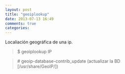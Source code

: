 ```yaml
---
layout: post
title: "geoiplookup"
date: 2013-07-13 16:49
comments: true
categories: 
---
```

Localiación geográfica de una ip.

>$ geoiplookup IP

>\# geoip-database-contrib_update (actualizar la BD [/usr/share/GeoIP/])

